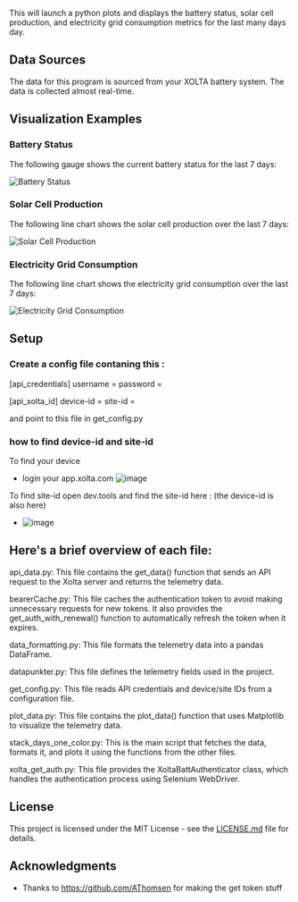 
This will launch a python plots and displays the battery status, solar cell production, and electricity grid consumption metrics for the last many days day. 

## Data Sources

The data for this program is sourced from your XOLTA battery system. The data is collected almost real-time.

## Visualization Examples

### Battery Status

The following gauge shows the current battery status for the last 7 days:

![Battery Status](https://user-images.githubusercontent.com/15995296/224811427-6f456238-dc2c-4dc5-8af7-408b9ab6346e.png)

### Solar Cell Production

The following line chart shows the solar cell production over the last 7 days:

![Solar Cell Production](https://user-images.githubusercontent.com/15995296/224811558-3380118c-eccc-4434-ad55-f6667eb4b386.png)

### Electricity Grid Consumption

The following line chart shows the electricity grid consumption over the last 7 days:

![Electricity Grid Consumption](https://user-images.githubusercontent.com/15995296/224811609-42d8c464-0936-4321-ac3b-8608f41eaeba.png)

## Setup

### Create a config file contaning this :
[api_credentials]
username = <email>
password = <password>

[api_xolta_id]
device-id = <id>
site-id = <id>

and point to this file in get_config.py

### how to find device-id and site-id
To find your device
* login your app.xolta.com
  ![image](https://user-images.githubusercontent.com/15995296/224817946-979d9b31-2e5b-45d1-8e38-3c15fd41ab3e.png)

To find site-id open dev.tools and find the site-id here : (the device-id is also here)
  * ![image](https://user-images.githubusercontent.com/15995296/224819502-9cd78102-55b8-4ee0-ae88-e812d3c075c4.png)



## Here's a brief overview of each file:

api_data.py: This file contains the get_data() function that sends an API request to the Xolta server and returns the telemetry data.

bearerCache.py: This file caches the authentication token to avoid making unnecessary requests for new tokens. It also provides the get_auth_with_renewal() function to automatically refresh the token when it expires.

data_formatting.py: This file formats the telemetry data into a pandas DataFrame.

datapunkter.py: This file defines the telemetry fields used in the project.

get_config.py: This file reads API credentials and device/site IDs from a configuration file.

plot_data.py: This file contains the plot_data() function that uses Matplotlib to visualize the telemetry data.

stack_days_one_color.py: This is the main script that fetches the data, formats it, and plots it using the functions from the other files.

xolta_get_auth.py: This file provides the XoltaBattAuthenticator class, which handles the authentication process using Selenium WebDriver.

## License

This project is licensed under the MIT License - see the [LICENSE.md](LICENSE.md) file for details.

## Acknowledgments

- Thanks to https://github.com/AThomsen for making the get token stuff
